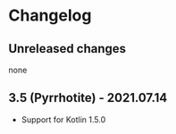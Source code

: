 # Changelog

## Unreleased changes
none

## 3.5 (Pyrrhotite) - 2021.07.14
- Support for Kotlin 1.5.0
